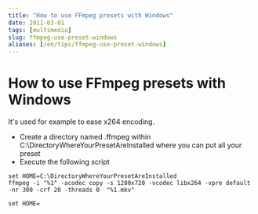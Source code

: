 ```yaml
---
title: "How to use FFmpeg presets with Windows"
date: 2011-03-01
tags: [multimedia]
slug: ffmpeg-use-preset-windows
aliases: [/en/tips/ffmpeg-use-preset-windows]
---
```

# How to use FFmpeg presets with Windows

It's used for example to ease x264 encoding.

*	Create a directory named .ffmpeg within C:\DirectoryWhereYourPresetAreInstalled where you can put all your preset
*	Execute the following script

```
set HOME=C:\DirectoryWhereYourPresetAreInstalled
ffmpeg -i "%1" -acodec copy -s 1280x720 -vcodec libx264 -vpre default -nr 300 -crf 20 -threads 0  "%1.mkv"

set HOME=
```






